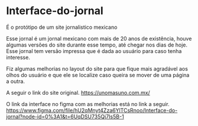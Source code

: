 # Interface-do-jornal
É o protótipo  de um site jornalistico mexicano

Esse jornal é um jornal mexicano com mais de 20 anos de existência, houve algumas versões do site durante esse tempo, até chegar nos dias de hoje. Esse jornal tem versão impressa que é dada ao usuário para caso tenha interesse.

Fiz algumas melhorias no layout do site para que fique mais agradável aos olhos do usuário e que ele se localize caso queira se mover de uma página a outra.

A seguir o link do site original.
https://unomasuno.com.mx/

O link da interface no figma com as melhorias está no link a seguir.
https://www.figma.com/file/hU2qMnyt4Zza6YlTCsRnoo/Interface-do-jornal?node-id=0%3A1&t=6UqDSU735Qj7Is5B-1

